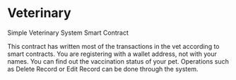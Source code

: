 # Veterinary
Simple Veterinary System Smart Contract

This contract has written most of the transactions in the vet according to smart contracts. 
You are registering with a wallet address, not with your names. 
You can find out the vaccination status of your pet. 
Operations such as Delete Record or Edit Record can be done through the system.

